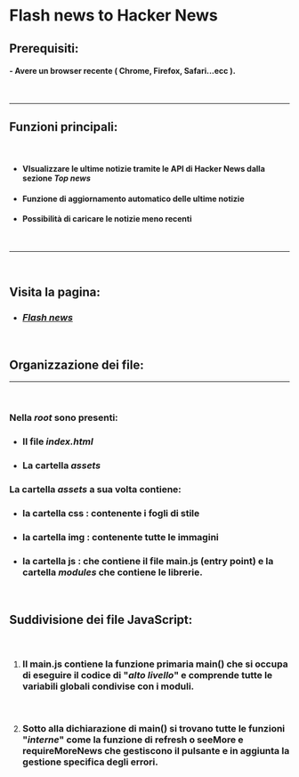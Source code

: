 # **Flash news to Hacker News**
## **Prerequisiti:** 
#### - Avere un browser recente ( Chrome, Firefox, Safari...ecc ).

</br>

---

## **Funzioni principali:** 

</br>

* #### VIsualizzare le ultime notizie tramite le API di Hacker News dalla sezione *Top news*

* #### Funzione di aggiornamento automatico delle ultime notizie

* #### Possibilità di caricare le notizie meno recenti

</br>

---

</br>


## **Visita la pagina:** 

* ### [_Flash news_](https://giovannipacelli2.github.io/news/src)

</br>

## **Organizzazione dei file:** 
----
</br>

### Nella _root_ sono presenti:

* ### Il file _index.html_
* ### La cartella _assets_

### La cartella _assets_ a sua volta contiene:

* ### la cartella **css** : contenente i fogli di stile

* ### la cartella **img** : contenente tutte le immagini

* ### la cartella **js** : che contiene il file main.js (entry point) e la cartella _modules_ che contiene le librerie.

</br>

## Suddivisione dei file JavaScript:
</br>

1. ### Il **main.js** contiene la funzione primaria **main()** che si occupa di eseguire il codice di "_alto livello_" e comprende tutte le variabili globali condivise con i moduli.

</br>

2. ### Sotto alla dichiarazione di **main()** si trovano tutte le funzioni "_interne_" come la funzione di **refresh** o **seeMore** e **requireMoreNews** che gestiscono il pulsante e in aggiunta la gestione specifica degli errori.
